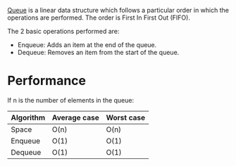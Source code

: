 [Queue](https://en.wikipedia.org/wiki/Queue_(abstract_data_type)) is a linear data structure which follows a particular order in which the operations are performed. The order is First In First Out (FIFO).

The 2 basic operations performed are:
* Enqueue: Adds an item at the end of the queue.
* Dequeue: Removes an item from the start of the queue.
 
# Performance
If n is the number of elements in the queue:

Algorithm  | Average case | Worst case
---------- | -------      | ----------
Space	   | O(n)	      | O(n)
Enqueue	   | O(1)	      | O(1)
Dequeue	   | O(1)	      | O(1)
